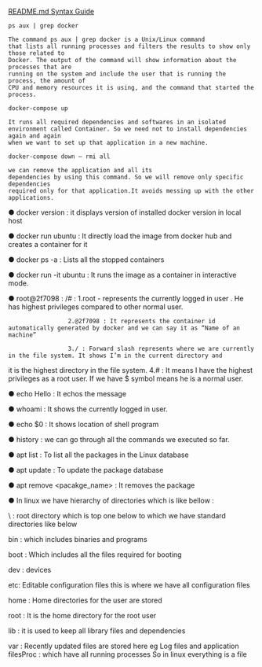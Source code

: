 [README.md Syntax Guide](https://www.markdownguide.org/basic-syntax/)

    ps aux | grep docker 
```
The command ps aux | grep docker is a Unix/Linux command
that lists all running processes and filters the results to show only those related to
Docker. The output of the command will show information about the processes that are
running on the system and include the user that is running the process, the amount of
CPU and memory resources it is using, and the command that started the process.  
```

    docker-compose up
```
It runs all required dependencies and softwares in an isolated
environment called Container. So we need not to install dependencies again and again
when we want to set up that application in a new machine.  
```

    docker-compose down – rmi all 
```
we can remove the application and all its
dependencies by using this command. So we will remove only specific dependencies
required only for that application.It avoids messing up with the other applications.  
```

● docker version : it displays version of installed docker version in local host  

● docker run ubuntu : It directly load the image from docker hub and creates a container
for it  

● docker ps -a : Lists all the stopped containers  

● docker run -it ubuntu : It runs the image as a container in interactive mode.  

● root@2f7098 : /# : 1.root - represents the currently logged in user . He has highest privileges compared to other normal user.  

                     2.@2f7098 : It represents the container id automatically generated by docker and we can say it as “Name of an machine”  

                     3./ : Forward slash represents where we are currently in the file system. It shows I’m in the current directory and  
 it                         is the highest directory in the file system.
                     4.# : It means I have the highest privileges as a root user. If we have $ symbol means he is a normal user.  

● echo Hello : It echos the message  

● whoami : It shows the currently logged in user.  

● echo $0 : It shows location of shell program  

● history : we can go through all the commands we executed so far.  

● apt list : To list all the packages in the Linux database  

● apt update : To update the package database  

● apt remove <pacakge_name> : It removes the package  

● In linux we have hierarchy of directories which is like bellow :  

  \ : root directory which is top one below to which we have standard directories like below  

  bin : which includes binaries and programs  

  boot : Which includes all the files required for booting  

  dev : devices  

  etc: Editable configuration files this is where we have all configuration files  

 home : Home directories for the user are stored  

 root : It is the home directory for the root user  

 lib : it is used to keep all library files and dependencies  

 var : Recently updated files are stored here eg Log files and application filesProc : which have all running processes
 So in linux everything is a file  

